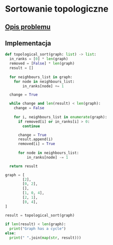 # Sortowanie topologiczne

## [Opis problemu](../../../../algorithms/graphs/topological-sort.md)

## Implementacja

```python linenums="1"
def topological_sort(graph: list) -> list:
  in_ranks = [0] * len(graph)
  removed = [False] * len(graph)
  result = []
    
  for neighbours_list in graph:
    for node in neighbours_list:
        in_ranks[node] += 1

  change = True

  while change and len(result) < len(graph):
    change = False
        
    for i, neighbours_list in enumerate(graph):
      if removed[i] or in_ranks[i] > 0:
        continue

      change = True
      result.append(i)
      removed[i] = True
            
      for node in neighbours_list:
          in_ranks[node] -= 1

  return result

graph = [
		[2],
		[0, 2],
		[],
		[1, 0, 4],
		[2, 1],
		[0, 4],
]

result = topological_sort(graph)
    
if len(result) < len(graph):
  print("Graph has a cycle")
else:
  print(" ".join(map(str, result)))
```
